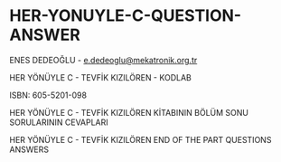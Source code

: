 # HER-YONUYLE-C-QUESTION-ANSWER
ENES DEDEOĞLU - e.dedeoglu@mekatronik.org.tr


HER YÖNÜYLE C - TEVFİK KIZILÖREN - KODLAB

ISBN: 605-5201-098

HER YÖNÜYLE C - TEVFİK KIZILÖREN 
KİTABININ BÖLÜM SONU SORULARININ CEVAPLARI 

HER YÖNÜYLE C - TEVFİK KIZILÖREN 
END OF THE PART QUESTIONS ANSWERS

